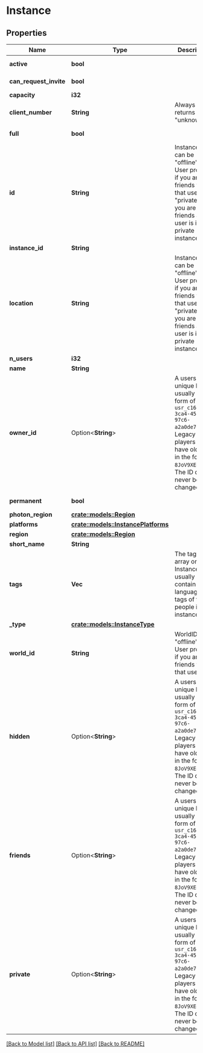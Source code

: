 # Instance

## Properties

Name | Type | Description | Notes
------------ | ------------- | ------------- | -------------
**active** | **bool** |  | [default to true]
**can_request_invite** | **bool** |  | [default to true]
**capacity** | **i32** |  | 
**client_number** | **String** | Always returns \"unknown\". | 
**full** | **bool** |  | [default to false]
**id** | **String** | InstanceID can be \"offline\" on User profiles if you are not friends with that user and \"private\" if you are friends and user is in private instance. | 
**instance_id** | **String** |  | 
**location** | **String** | InstanceID can be \"offline\" on User profiles if you are not friends with that user and \"private\" if you are friends and user is in private instance. | 
**n_users** | **i32** |  | 
**name** | **String** |  | 
**owner_id** | Option<**String**> | A users unique ID, usually in the form of `usr_c1644b5b-3ca4-45b4-97c6-a2a0de70d469`. Legacy players can have old IDs in the form of `8JoV9XEdpo`. The ID can never be changed. | [optional]
**permanent** | **bool** |  | [default to false]
**photon_region** | [**crate::models::Region**](Region.md) |  | 
**platforms** | [**crate::models::InstancePlatforms**](InstancePlatforms.md) |  | 
**region** | [**crate::models::Region**](Region.md) |  | 
**short_name** | **String** |  | 
**tags** | **Vec<String>** | The tags array on Instances usually contain the language tags of the people in the instance.  | 
**_type** | [**crate::models::InstanceType**](InstanceType.md) |  | 
**world_id** | **String** | WorldID be \"offline\" on User profiles if you are not friends with that user. | 
**hidden** | Option<**String**> | A users unique ID, usually in the form of `usr_c1644b5b-3ca4-45b4-97c6-a2a0de70d469`. Legacy players can have old IDs in the form of `8JoV9XEdpo`. The ID can never be changed. | [optional]
**friends** | Option<**String**> | A users unique ID, usually in the form of `usr_c1644b5b-3ca4-45b4-97c6-a2a0de70d469`. Legacy players can have old IDs in the form of `8JoV9XEdpo`. The ID can never be changed. | [optional]
**private** | Option<**String**> | A users unique ID, usually in the form of `usr_c1644b5b-3ca4-45b4-97c6-a2a0de70d469`. Legacy players can have old IDs in the form of `8JoV9XEdpo`. The ID can never be changed. | [optional]

[[Back to Model list]](../README.md#documentation-for-models) [[Back to API list]](../README.md#documentation-for-api-endpoints) [[Back to README]](../README.md)


